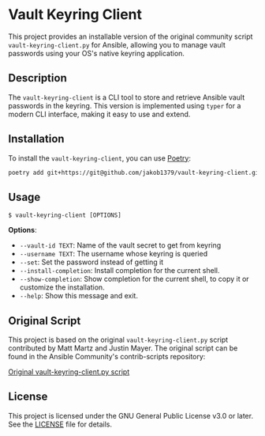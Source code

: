 # Vault Keyring Client

This project provides an installable version of the original community script `vault-keyring-client.py` for Ansible, allowing you to manage vault passwords using your OS's native keyring application.

## Description

The `vault-keyring-client` is a CLI tool to store and retrieve Ansible vault passwords in the keyring. This version is implemented using `typer` for a modern CLI interface, making it easy to use and extend.

## Installation

To install the `vault-keyring-client`, you can use [Poetry](https://python-poetry.org/):

```sh
poetry add git+https://git@github.com/jakob1379/vault-keyring-client.git#main
```

## Usage

```console
$ vault-keyring-client [OPTIONS]
```

**Options**:

* `--vault-id TEXT`: Name of the vault secret to get from keyring
* `--username TEXT`: The username whose keyring is queried
* `--set`: Set the password instead of getting it
* `--install-completion`: Install completion for the current shell.
* `--show-completion`: Show completion for the current shell, to copy it or customize the installation.
* `--help`: Show this message and exit.

## Original Script

This project is based on the original `vault-keyring-client.py` script contributed by Matt Martz and Justin Mayer. The original script can be found in the Ansible Community's contrib-scripts repository:

[Original vault-keyring-client.py script](https://github.com/ansible-community/contrib-scripts/blob/main/vault/vault-keyring-client.py)

## License

This project is licensed under the GNU General Public License v3.0 or later. See the [LICENSE](https://www.gnu.org/licenses/gpl-3.0.txt) file for details.
